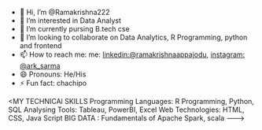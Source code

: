 - 👋 Hi, I’m @Ramakrishna222
- 👀 I’m interested in Data Analyst
- 🌱 I’m currently pursing B.tech cse 
- 💞️ I’m looking to collaborate on Data Analytics, R Programming, python and frontend
- 📫 How to reach me:  me: [linkedin:@ramakrishnaappajodu](https://www.linkedin.com/in/ramakrishna-appajodu/), [instagram: @ark_sarma](https://www.instagram.com/ark_sarma_/?hl=en)
- 😄 Pronouns: He/His
- ⚡ Fun fact: chachipo 

<MY TECHNICAl SKILLS
Programming Languages: R Programming, Python, SQL
Analysing Tools: Tableau, PowerBI, Excel
Web Technologies: HTML, CSS, Java Script
BIG DATA : Fundamentals of Apache Spark, scala
--->
